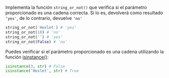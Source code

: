 
Implementa la función `string_or_not()` que verifica si el parámetro proporcionado es una cadena correcta. Si lo es, devolverá como resultado `'yes'`, de lo contrario, devuelve `'no'`

```python
string_or_not('Hexlet') # 'yes'
string_or_not(10) # 'no'
string_or_not('') # 'yes'
string_or_not(False) # 'no'
```

Puedes verificar si el parámetro proporcionado es una cadena utilizando la función [isinstance()](https://docs.python.org/3/library/functions.html#isinstance):

```python
isinstance(3, str) # False
isinstance('Hexlet', str) # True
```
